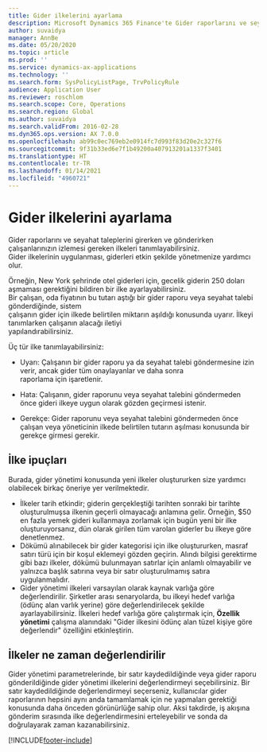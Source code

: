 ```yaml
---
title: Gider ilkelerini ayarlama
description: Microsoft Dynamics 365 Finance'te Gider raporlarını ve seyahat taleplerini girerken ve gönderirken çalışanlarınızın izlemesi gereken gider ilkelerini tanımlayabilirsiniz.
author: suvaidya
manager: AnnBe
ms.date: 05/20/2020
ms.topic: article
ms.prod: ''
ms.service: dynamics-ax-applications
ms.technology: ''
ms.search.form: SysPolicyListPage, TrvPolicyRule
audience: Application User
ms.reviewer: roschlom
ms.search.scope: Core, Operations
ms.search.region: Global
ms.author: suvaidya
ms.search.validFrom: 2016-02-28
ms.dyn365.ops.version: AX 7.0.0
ms.openlocfilehash: ab99c0ec769eb2e0914fc7d993f83d20e2c327f6
ms.sourcegitcommit: 9f31b33ed6e7f1b49200a407913201a1337f3401
ms.translationtype: HT
ms.contentlocale: tr-TR
ms.lasthandoff: 01/14/2021
ms.locfileid: "4960721"
---
```

# <a name="set-up-expense-policies"></a>Gider ilkelerini ayarlama

Gider raporlarını ve seyahat taleplerini girerken ve gönderirken çalışanlarınızın izlemesi gereken ilkeleri tanımlayabilirsiniz.         
Gider ilkelerinin uygulanması, giderleri etkin şekilde yönetmenize yardımcı olur.         

Örneğin, New York şehrinde otel giderleri için, gecelik giderin 250 doları aşmaması gerektiğini bildiren bir ilke ayarlayabilirsiniz.       
Bir çalışan, oda fiyatının bu tutarı aştığı bir gider raporu veya seyahat talebi gönderdiğinde, sistem        
çalışanın gider için ilkede belirtilen miktarın aşıldığı konusunda uyarır. İlkeyi tanımlarken çalışanın alacağı iletiyi         
yapılandırabilirsiniz.      
        
Üç tür ilke tanımlayabilirsiniz:         
        
- Uyarı: Çalışanın bir gider raporu ya da seyahat talebi göndermesine izin verir, ancak gider tüm onaylayanlar ve daha sonra         
  raporlama için işaretlenir.        

- Hata: Çalışanın, gider raporunu veya seyahat talebini göndermeden önce gideri ilkeye uygun olarak gözden geçirmesi istenir.       
 
 - Gerekçe: Gider raporunu veya seyahat talebini göndermeden önce çalışan veya yöneticinin ilkede belirtilen tutarın aşılması konusunda bir gerekçe girmesi gerekir.        

## <a name="policy-tips"></a>İlke ipuçları
Burada, gider yönetimi konusunda yeni ilkeler oluştururken size yardımcı olabilecek birkaç öneriye yer verilmektedir. 
* İlkeler tarih etkindir; giderin gerçekleştiği tarihten sonraki bir tarihte oluşturulmuşsa ilkenin geçerli olmayacağı anlamına gelir. Örneğin, $50 en fazla yemek gideri kullanmaya zorlamak için bugün yeni bir ilke oluşturuyorsanız, dün olarak girilen tüm varolan giderler bu ilkeye göre denetlenmez.
* Dökümü alınabilecek bir gider kategorisi için ilke oluştururken, masraf satırı türü için bir koşul eklemeyi gözden geçirin. Alındı bilgisi gerektirme gibi bazı ilkeler, dökümü bulunmayan satırlar için anlamlı olmayabilir ve yalnızca başlık satırına veya bir satır oluşturulmamış satıra uygulanmalıdır. 
* Gider yönetimi ilkeleri varsayılan olarak kaynak varlığa göre değerlendirilir. Şirketler arası senaryolarda, bu ilkeyi hedef varlığa (ödünç alan varlık yerine) göre değerlendirilecek şekilde ayarlayabilirsiniz. İlkeleri hedef varlığa göre çalıştırmak için, **Özellik yönetimi** çalışma alanındaki "Gider ilkesini ödünç alan tüzel kişiye göre değerlendir" özelliğini etkinleştirin.

## <a name="when-to-evaluate-policies"></a>İlkeler ne zaman değerlendirilir

Gider yönetimi parametrelerinde, bir satır kaydedildiğinde veya gider raporu gönderildiğinde gider yönetimi ilkelerini değerlendirmeyi seçebilirsiniz. Bir satır kaydedildiğinde değerlendirmeyi seçerseniz, kullanıcılar gider raporlarının hepsini aynı anda tamamlamak için ne yapmaları gerektiği konusunda daha önceden görünürlüğe sahip olur. Aksi takdirde, iş akışına gönderim sırasında ilke değerlendirmesini erteleyebilir ve sonda da doğrulayarak zaman kazanabilirsiniz.


[!INCLUDE[footer-include](../includes/footer-banner.md)]